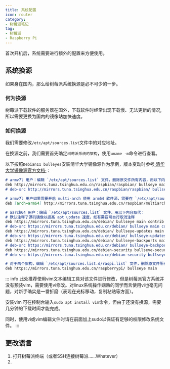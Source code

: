 ```yaml
---
title: 系统配置
icon: router
category:
- 树莓派笔记
tag:
- 树莓派
- Raspberry Pi
---
```


首次开机后，系统需要进行额外的配置来方便使用。

## 系统换源
如果身在国内，那么给树莓派系统换源是必不可少的一步。
### 何为换源
树莓派下载软件的服务器在国外，下载软件时经常出现下载慢、无法更新的情况,所以需要更换为国内的镜像站加快速度。
### 如何换源
我们需要修改`/etc/apt/sources.list`文件中的对应地址。

在换源之前，我们需要首先确定`树莓派系统的架构`，使用`uname -m`命令进行查看。

以下按照`Debian11 bulleyes`安装清华大学镜像源作为示例，版本变动时参考[·清华大学镜像源官方文档·](https://mirrors.tuna.tsinghua.edu.cn/help/raspbian/)：
```md
# armv7l 用户：编辑 `/etc/apt/sources.list` 文件，删除原文件所有内容，用以下内容取代
deb http://mirrors.tuna.tsinghua.edu.cn/raspbian/raspbian/ bullseye main non-free contrib rpi
# deb-src http://mirrors.tuna.tsinghua.edu.cn/raspbian/raspbian/ bullseye main non-free contrib rpi

# armv7l 用户如果需要开启 multi-arch 使用 arm64 软件源，需要在 `/etc/apt/sources.list` 中加上
deb [arch=arm64] http://mirrors.tuna.tsinghua.edu.cn/raspbian/multiarch/ bullseye main

# aarch64 用户：编辑 `/etc/apt/sources.list` 文件，用以下内容取代：
# 默认注释了源码镜像以提高 apt update 速度，如有需要可自行取消注释
deb https://mirrors.tuna.tsinghua.edu.cn/debian/ bullseye main contrib non-free
# deb-src https://mirrors.tuna.tsinghua.edu.cn/debian/ bullseye main contrib non-free
deb https://mirrors.tuna.tsinghua.edu.cn/debian/ bullseye-updates main contrib non-free
# deb-src https://mirrors.tuna.tsinghua.edu.cn/debian/ bullseye-updates main contrib non-free
deb https://mirrors.tuna.tsinghua.edu.cn/debian/ bullseye-backports main contrib non-free
# deb-src https://mirrors.tuna.tsinghua.edu.cn/debian/ bullseye-backports main contrib non-free
deb https://mirrors.tuna.tsinghua.edu.cn/debian-security bullseye-security main contrib non-free
# deb-src https://mirrors.tuna.tsinghua.edu.cn/debian-security bullseye-security main contrib non-free

# 对于两个架构，编辑 `/etc/apt/sources.list.d/raspi.list` 文件，删除原文件所有内容，用以下内容取代：
deb https://mirrors.tuna.tsinghua.edu.cn/raspberrypi/ bullseye main
```
::: info
此处推荐使用vim文本编辑工具对该文件进行修改，但是树莓派官方系统并没有预装vim，需要使用vi修改。对linux系统操作娴熟的同学而言使用vi也毫无问题，对新手确实是一番折磨（表现在光标移动，复制粘贴等方面）。

安装vim 可在控制台输入`sudo apt install vim`命令，但由于还没有换源，需要几分钟的下载时间才能完成。

同时，使用vi或vim编辑文件时请在前面加上sudo以保证有足够的权限修改系统文件。
:::

## 更改语言
1. 打开树莓派终端（或者SSH连接树莓派......Whatever）
2. 
